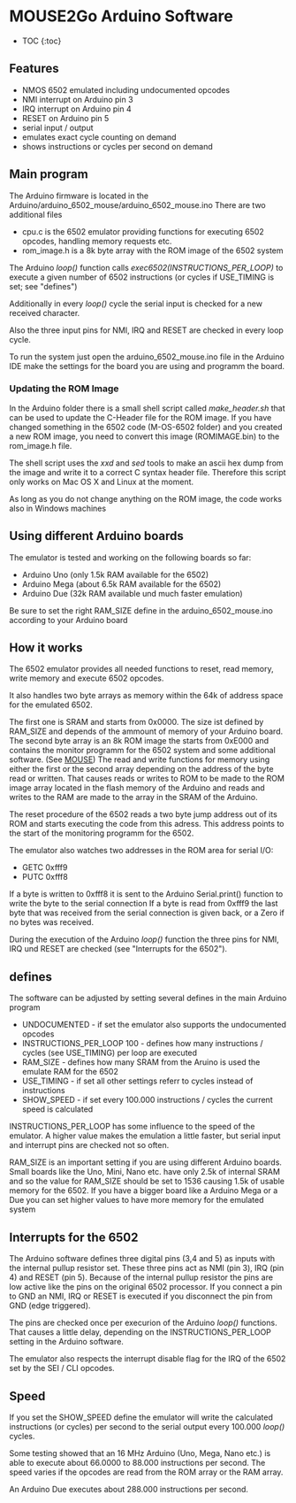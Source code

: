 # MOUSE2Go Arduino Software

* TOC
{:toc}

## Features

 - NMOS 6502 emulated including undocumented opcodes
 - NMI interrupt on Arduino pin 3
 - IRQ interrupt on Arduino pin 4
 - RESET on Arduino pin 5
 - serial input / output 
 - emulates exact cycle counting on demand
 - shows instructions or cycles per second on demand

## Main program

The Arduino firmware is located in the Arduino/arduino_6502_mouse/arduino_6502_mouse.ino
There are two additional files

 - cpu.c is the 6502 emulator providing functions for executing 6502 opcodes, handling memory requests etc.
 - rom_image.h is a 8k byte array with the ROM image of the 6502 system

The Arduino _loop()_ function calls _exec6502(INSTRUCTIONS_PER_LOOP)_ to execute a given number of 6502 instructions (or cycles if USE_TIMING is set; see "defines")

Additionally in every _loop()_ cycle the serial input is checked for a new received character. 

Also the three input pins for NMI, IRQ and RESET are checked in every loop cycle. 

To run the system just open the arduino_6502_mouse.ino file in the Arduino IDE make the settings for the board you are using and programm the board.

### Updating the ROM Image

In the Arduino folder there is a small shell script called _make_header.sh_ that can be used to update the C-Header file for the ROM image. 
If you have changed something in the 6502 code (M-OS-6502 folder) and you created a new ROM image, you need to convert this image (ROMIMAGE.bin) to the rom_image.h file.

The shell script uses the _xxd_ and _sed_ tools to make an ascii hex dump from the image and write it to a correct C syntax header file. 
Therefore this script only works on Mac OS X and Linux at the moment. 

As long as you do not change anything on the ROM image, the code works also in Windows machines

## Using different Arduino boards

The emulator is tested and working on the following boards so far:

 - Arduino Uno (only 1.5k RAM available for the 6502)
 - Arduino Mega (about 6.5k RAM available for the 6502)
 - Arduino Due (32k RAM available und much faster emulation)

Be sure to set the right RAM_SIZE define in the arduino_6502_mouse.ino according to your Arduino board

## How it works

The 6502 emulator provides all needed functions to reset, read memory, write memory and execute 6502 opcodes. 

It also handles two byte arrays as memory within the 64k of address space for the emulated 6502. 

The first one is SRAM and starts from 0x0000. The size ist defined by RAM_SIZE and depends of the ammount of memory of your Arduino board. 
The second byte array is an 8k ROM image the starts from 0xE000 and contains the monitor programm for the 6502 system and some additional software. (See [MOUSE](/MOUSE2Go/pages/mouse))
The read and write functions for memory using either the first or the second array depending on the address of the byte read or written. That causes reads or writes to ROM to be made to the ROM image array located in the flash memory of the Arduino and reads and writes to the RAM are made to the array in the SRAM of the Arduino.

The reset procedure of the 6502 reads a two byte jump address out of its ROM and starts executing the code from this adress. This address points to the start of the monitoring programm for the 6502. 

The emulator also watches two addresses in the ROM area for serial I/O:

 - GETC    0xfff9
 - PUTC    0xfff8

If a byte is written to 0xfff8 it is sent to the Arduino Serial.print() function to write the byte to the serial connection
If a byte is read from 0xfff9 the last byte that was received from the serial connection is given back, or a Zero if no bytes was received.

During the execution of the Arduino _loop()_ function the three pins for NMI, IRQ und RESET are checked (see "Interrupts for the 6502").

## defines

The software can be adjusted by setting several defines in the main Arduino program

 - UNDOCUMENTED - if set the emulator also supports the undocumented opcodes
 - INSTRUCTIONS_PER_LOOP 100 - defines how many instructions / cycles (see USE_TIMING) per loop are executed
 - RAM_SIZE - defines how many SRAM from the Aruino is used the emulate RAM for the 6502 
 - USE_TIMING - if set all other settings referr to cycles instead of instructions
 - SHOW_SPEED - if set every 100.000 instructions / cycles the current speed is calculated

 INSTRUCTIONS_PER_LOOP has some influence to the speed of the emulator. A higher value makes the emulation a little faster, but serial input and interrupt pins are checked not so often.

 RAM_SIZE is an important setting if you are using different Arduino boards. Small boards like the Uno, Mini, Nano etc. have only 2.5k of internal SRAM and so the value for RAM_SIZE should be set to 1536 causing 1.5k of usable memory for the 6502. If you have a bigger board like a Arduino Mega or a Due you can set higher values to have more memory for the emulated system

## Interrupts for the 6502

The Arduino software defines three digital pins (3,4 and 5) as inputs with the internal pullup resistor set. These three pins act as NMI (pin 3), IRQ (pin 4) and RESET (pin 5). 
Because of the internal pullup resistor the pins are low active like the pins on the original 6502 processor. If you connect a pin to GND an NMI, IRQ or RESET is executed if you disconnect the pin from GND (edge triggered). 

The pins are checked once per execurion of the Arduino _loop()_ functions. That causes a little delay, depending on the INSTRUCTIONS_PER_LOOP setting in the Arduino software. 

The emulator also respects the interrupt disable flag for the IRQ of the 6502 set by the SEI / CLI opcodes.


## Speed

If you set the SHOW_SPEED define the emulator will write the calculated instructions (or cycles) per second to the serial output every 100.000 _loop()_ cycles. 

Some testing showed that an 16 MHz Arduino (Uno, Mega, Nano etc.) is able to execute about 66.0000 to 88.000 instructions per second. The speed varies if the opcodes are read from the ROM array or the RAM array. 

An Arduino Due executes about 288.000 instructions per second. 


